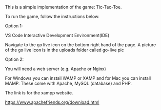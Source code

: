 This is a simple implementation of the game: Tic-Tac-Toe.

To run the game, follow the instructions below:

Option 1:

VS Code Interactive Development Environment(IDE)

Navigate to the go live icon on the bottom right hand of the page.
A picture of the go live icon is in the uploads folder called go-live pic


Option 2:

You will need a web server (e.g. Apache or Nginx) 

For Windows you can install WAMP or XAMP and for Mac you can 
install MAMP. These come with Apache, MySQL (database) 
and PHP.

The link is for the xampp website. 

https://www.apachefriends.org/download.html